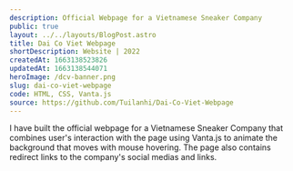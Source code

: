 ```yaml
---
description: Official Webpage for a Vietnamese Sneaker Company
public: true
layout: ../../layouts/BlogPost.astro
title: Dai Co Viet Webpage
shortDescription: Website | 2022
createdAt: 1663138523826
updatedAt: 1663138544071
heroImage: /dcv-banner.png
slug: dai-co-viet-webpage
code: HTML, CSS, Vanta.js
source: https://github.com/Tuilanhi/Dai-Co-Viet-Webpage
---
```


I have built the official webpage for a Vietnamese Sneaker Company that combines user's interaction with the page using Vanta.js to animate the background that moves with mouse hovering. The page also contains redirect links to the company's social medias and links.
